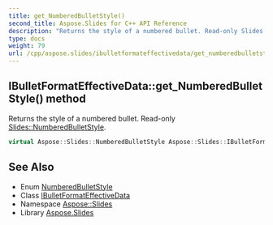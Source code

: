 ```yaml
---
title: get_NumberedBulletStyle()
second_title: Aspose.Slides for C++ API Reference
description: "Returns the style of a numbered bullet. Read-only Slides::NumberedBulletStyle."
type: docs
weight: 79
url: /cpp/aspose.slides/ibulletformateffectivedata/get_numberedbulletstyle/
---
```

## IBulletFormatEffectiveData::get_NumberedBulletStyle() method


Returns the style of a numbered bullet. Read-only [Slides::NumberedBulletStyle](../../numberedbulletstyle/).

```cpp
virtual Aspose::Slides::NumberedBulletStyle Aspose::Slides::IBulletFormatEffectiveData::get_NumberedBulletStyle()=0
```

## See Also

* Enum [NumberedBulletStyle](../numberedbulletstyle/)
* Class [IBulletFormatEffectiveData](./)
* Namespace [Aspose::Slides](../)
* Library [Aspose.Slides](../../)